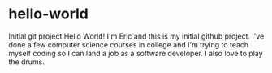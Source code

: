 # hello-world
Initial git project
Hello World! I'm Eric and this is my initial github project. I've done a few computer science courses in college and I'm trying to teach myself coding so I can land a job as a software developer. I also love to play the drums. 
